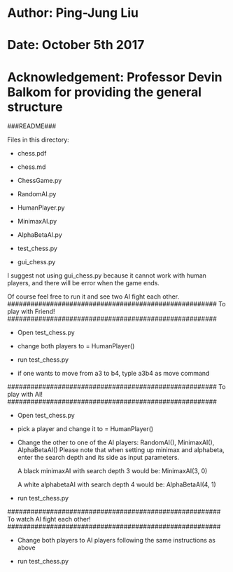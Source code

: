 # Author: Ping-Jung Liu
# Date: October 5th 2017
# Acknowledgement: Professor Devin Balkom for providing the general structure 

###README###

Files in this directory:

- chess.pdf

- chess.md

- ChessGame.py

- RandomAI.py

- HumanPlayer.py

- MinimaxAI.py

- AlphaBetaAI.py

- test_chess.py

- gui_chess.py

I suggest not using gui_chess.py because it cannot work with human players, 
and there will be error when the game ends.

Of course feel free to run it and see two AI fight each other. 
######################################################
To play with Friend!
######################################################

- Open test_chess.py

- change both players to = HumanPlayer()

- run test_chess.py

- if one wants to move from a3 to b4, typle a3b4 as move command

######################################################
To play with AI!
######################################################

- Open test_chess.py

- pick a player and change it to = HumanPlayer()

- Change the other to one of the AI players:
  RandomAI(), MinimaxAI(), AlphaBetaAI()
  Please note that when setting up minimax and alphabeta,
  enter the search depth and its side as input parameters.

  A black minimaxAI with search depth 3 would be:
  MinimaxAI(3, 0)

  A white alphabetaAI with search depth 4 would be:
  AlphaBetaAI(4, 1)

- run test_chess.py

#######################################################
To watch AI fight each other!
#######################################################

- Change both players to AI players following the 
  same instructions as above

- run test_chess.py
